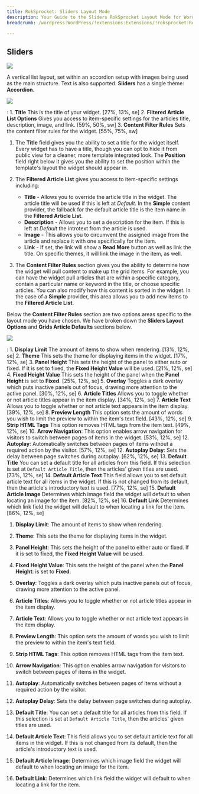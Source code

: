```yaml
---
title: RokSprocket: Sliders Layout Mode
description: Your Guide to the Sliders RokSprocket Layout Mode for WordPress
breadcrumb: /wordpress:WordPress/!extensions:Extensions/!roksprocket:RokSprocket

---
```


Sliders
-----

![][layout]

A vertical list layout, set within an accordion setup with images being used as the main structure. Text is also supported. **Sliders** has a single theme: **Accordion**.

![][layout_1]

:   1. **Title** This is the title of your widget. [27%, 13%, se]
    2. **Filtered Article List Options** Gives you access to item-specific settings for the articles title, description, image, and link. [59%, 50%, sw]
    3. **Content Filter Rules** Sets the content filter rules for the widget. [55%, 75%, sw]

1. The **Title** field gives you the ability to set a title for the widget itself. Every widget has to have a title, though you can opt to hide it from public view for a cleaner, more template integrated look. The **Position** field right below it gives you the ability to set the position within the template's layout the widget should appear in.

2. The **Filtered Article List** gives you access to item-specific settings including:

    * **Title** - Allows you to override the article title in the widget. The article title will be used if this is left at *Default*. In the **Simple** content provider, the fallback for the default article title is the item name in the **Filtered Article List**.
    * **Description** - Allows you to set a description for the item. If this is left at *Default* the introtext from the article is used. 
    * **Image** - This allows you to circumvent the assigned image from the article and replace it with one specifically for the item. 
    * **Link** - If set, the link will show a **Read More** button as well as link the title. On specific themes, it will link the image in the item, as well.

3. The **Content Filter Rules** section gives you the ability to determine how the widget will pull content to make up the grid items. For example, you can have the widget pull articles that are within a specific category, contain a particular name or keyword in the title, or choose specific articles. You can also modify how this content is sorted in the widget. In the case of a **Simple** provider, this area allows you to add new items to the **Filtered Article List**.

Below the **Content Filter Rules** section are two options areas specific to the layout mode you have chosen. We have broken down the **Sliders Layout Options** and **Grids Article Defaults** sections below.

![][layout_2]

:   1. **Display Limit** The amount of items to show when rendering. [13%, 12%, se]
    2. **Theme** This sets the theme for displaying items in the widget. [17%, 12%, se]
    3. **Panel Height** This sets the height of the panel to either auto or fixed. If it is set to fixed, the **Fixed Height Value** will be used. [21%, 12%, se]
    4. **Fixed Height Value** This sets the height of the panel when the **Panel Height** is set to **Fixed**. [25%, 12%, se]
    5. **Overlay** Toggles a dark overlay which puts inactive panels out of focus, drawing more attention to the active panel. [30%, 12%, se]
    6. **Article Titles** Allows you to toggle whether or not article titles appear in the item display. [34%, 12%, se]
    7. **Article Text** Allows you to toggle whether or not article text appears in the item display. [39%, 12%, se]
    8. **Preview Length** This option sets the amount of words you wish to limit the preview to within the item's text field. [43%, 12%, se]
    9. **Strip HTML Tags** This option removes HTML tags from the item text. [49%, 12%, se]
    10. **Arrow Navigation**: This option enables arrow navigation for visitors to switch between pages of items in the widget. [53%, 12%, se]
    12. **Autoplay**: Automatically switches between pages of items without a required action by the visitor. [57%, 12%, se]
    12. **Autoplay Delay**: Sets the delay between page switches during autoplay. [62%, 12%, se]
    13. **Default Title** You can set a default title for all articles from this field. If this selection is set at `Default Article Title`, then the articles' given titles are used. [73%, 12%, se]
    14. **Default Article Text** This field allows you to set default article text for all items in the widget. If this is not changed from its default, then the article's introductory text is used. [77%, 12%, se]
    15. **Default Article Image** Determines which image field the widget will default to when locating an image for the item. [82%, 12%, se]
    16. **Default Link** Determines which link field the widget will default to when locating a link for the item. [86%, 12%, se]

1. **Display Limit**: The amount of items to show when rendering.

2. **Theme**: This sets the theme for displaying items in the widget.

3. **Panel Height**: This sets the height of the panel to either auto or fixed. If it is set to fixed, the **Fixed Height Value** will be used.

4. **Fixed Height Value**: This sets the height of the panel when the **Panel Height**: is set to **Fixed**.

5. **Overlay**: Toggles a dark overlay which puts inactive panels out of focus, drawing more attention to the active panel.

6. **Article Titles**: Allows you to toggle whether or not article titles appear in the item display.

7. **Article Text**: Allows you to toggle whether or not article text appears in the item display.

8. **Preview Length**: This option sets the amount of words you wish to limit the preview to within the item's text field.

9. **Strip HTML Tags**: This option removes HTML tags from the item text.

10. **Arrow Navigation**: This option enables arrow navigation for visitors to switch between pages of items in the widget.

11. **Autoplay**: Automatically switches between pages of items without a required action by the visitor.

12. **Autoplay Delay**: Sets the delay between page switches during autoplay.

13. **Default Title**: You can set a default title for all articles from this field. If this selection is set at `Default Article Title`, then the articles' given titles are used.

14. **Default Article Text**: This field allows you to set default article text for all items in the widget. If this is not changed from its default, then the article's introductory text is used.

15. **Default Article Image**: Determines which image field the widget will default to when locating an image for the item.

16. **Default Link**: Determines which link field the widget will default to when locating a link for the item.

[layout]: assets/sliders.jpeg
[layout_1]: assets/sliders_1.jpeg
[layout_2]: assets/sliders_2.jpeg